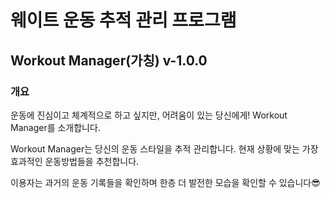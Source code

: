 # 웨이트 운동 추적 관리 프로그램

## Workout Manager(가칭) v-1.0.0

### 개요

운동에 진심이고 체계적으로 하고 싶지만, 어려움이 있는 당신에게!
Workout Manager를 소개합니다.

Workout Manager는 당신의 운동 스타일을 추적 관리합니다.
현재 상황에 맞는 가장 효과적인 운동방법들을 추천합니다.

이용자는 과거의 운동 기록들을 확인하며 한층 더 발전한 모습을 확인할 수 있습니다😎
